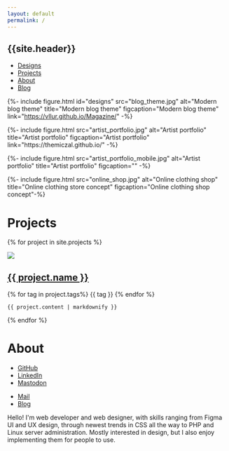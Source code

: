 ```yaml
---
layout: default
permalink: /
---
```

<nav class="nav-main">
  <h1>{{site.header}}</h1>
  <ul>
    <li><a href="#designs">Designs</a></li>
    <li><a href="#projects">Projects</a></li>
    <li><a href="#about">About</a></li>
    <li><a href="{{- site.blog -}}">Blog</a></li>
  </ul>
</nav>

{%- include figure.html 
id="designs"
src="blog_theme.jpg"
alt="Modern blog theme"
title="Modern blog theme"
figcaption="Modern blog theme"
link="https://vllur.github.io/Magazine/" -%}

<div class="figure-full-mobile">
{%- include figure.html 
src="artist_portfolio.jpg"
alt="Artist portfolio"
title="Artist portfolio"
figcaption="Artist portfolio"
link="https://themiczal.github.io/" -%}

{%- include figure.html 
src="artist_portfolio_mobile.jpg"
alt="Artist portfolio"
title="Artist portfolio"
figcaption="" -%}
</div>

{%- include figure.html
src="online_shop.jpg"
alt="Online clothing shop"
title="Online clothing store concept"
figcaption="Online clothing shop concept"-%}

# Projects
{% for project in site.projects %}
<article class="project">
  <img src="{{- project.img | prepend: 'content/img/' -}}">
  <div>
    <h2><a href="{{ project.link }}">{{ project.name }}</a></h2>
    <p class="project-tags">
    {% for tag in project.tags%}
      {{ tag }}
    {% endfor %}
    </p>

    {{ project.content | markdownify }}
  </div>
</article>
{% endfor %}

# About
<nav class="nav-about">
  <ul>
    <li><a href="{{- site.github -}}">GitHub</a></li>
    <li><a href="{{- site.linkedin -}}">LinkedIn</a></li>
    <li><a rel="me" href="{{- site.mastodon -}}">Mastodon</a></li>
  </ul>
  <ul>
    <li><a href="mailto:{{- site.mail -}}">Mail</a></li>
    <li><a href="{{- site.blog -}}">Blog</a></li>
  </ul>
</nav>

Hello! I'm web developer and web designer, with skills ranging from Figma UI and UX design, through newest trends in CSS all the way to PHP and Linux server administration. Mostly interested in design, but I also enjoy implementing them for people to use.
